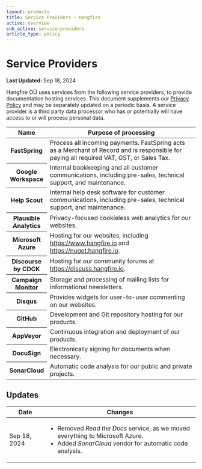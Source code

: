 ```yaml
---
layout: products
title: Service Providers — Hangfire
active: overview
sub_active: service-providers
article_type: policy
---
```


<h1 class="page-header">Service Providers</h1>

<p>
    <strong>Last Updated: </strong>Sep 18, 2024
</p>

Hangfire OÜ uses services from the following service providers, to provide documentation hosting services. This document supplements our <a href="/legal/privacy-policy.html">Privacy Policy</a> and may be separately updated on a periodic basis. A service provider is a third party data processor who has or potentially will have access to or will process personal data.

<table>
   <thead>
      <tr>
         <th style="width: 20%;">Name</th>
         <th>Purpose of processing</th>
      </tr>
   </thead>
   <tbody>
      <tr>
         <th>FastSpring</th>
         <td>Process all incoming payments. FastSpring acts as a Merchant of Record and is responsible for paying all required VAT, GST, or Sales Tax.</td>
      </tr>
      <tr>
         <th>Google Workspace</th>
         <td>Internal bookkeeping and all customer communications, including pre-sales, technical support, and maintenance.</td>
      </tr>
      <tr>
         <th>Help Scout</th>
         <td>Internal help desk software for customer communications, including pre-sales, technical support, and maintenance.</td>
      </tr>
      <tr>
         <th>Plausible Analytics</th>
         <td>Privacy-focused cookieless web analytics for our websites.</td>
      </tr>
      <tr>
         <th>Microsoft Azure</th>
         <td>Hosting for our websites, including <a href="https://www.hangfire.io">https://www.hangfire.io</a> and <a href="https://nuget.hangfire.io">https://nuget.hangfire.io</a>.</td>
      </tr>
      <tr>
         <th>Discourse by CDCK</th>
         <td>Hosting for our community forums at <a href="https://discuss.hangfire.io">https://discuss.hangfire.io</a>.</td>
      </tr>
      <tr>
         <th>Campaign Monitor</th>
         <td>Storage and processing of mailing lists for informational newsletters.</td>
      </tr>
      <tr>
         <th>Disqus</th>
         <td>Provides widgets for user-to-user commenting on our websites.</td>
      </tr>
      <tr>
         <th>GitHub</th>
         <td>Development and Git repository hosting for our products.</td>
      </tr>
      <tr>
         <th>AppVeyor</th>
         <td>Continuous integration and deployment of our products.</td>
      </tr>      
      <tr>
         <th>DocuSign</th>
         <td>Electronically signing for documents when necessary.</td>
      </tr>
      <tr>
         <th>SonarCloud</th>
         <td>Automatic code analysis for our public and private projects.</td>
      </tr>
   </tbody>
</table>

## Updates

<table>
   <thead>
      <tr>
         <th style="width: 20%;">Date</th>
         <th>Changes</th>
      </tr>
   </thead>
   <tbody>
      <tr>
         <td>Sep 18, 2024</td>
         <td>
            <ul>
               <li>Removed <i>Read the Docs</i> service, as we moved everything to Microsoft Azure.</li>
               <li>Added <i>SonarCloud</i> vendor for automatic code analysis.</li>
            </ul>
         </td>
      </tr>
   </tbody>
</table>
